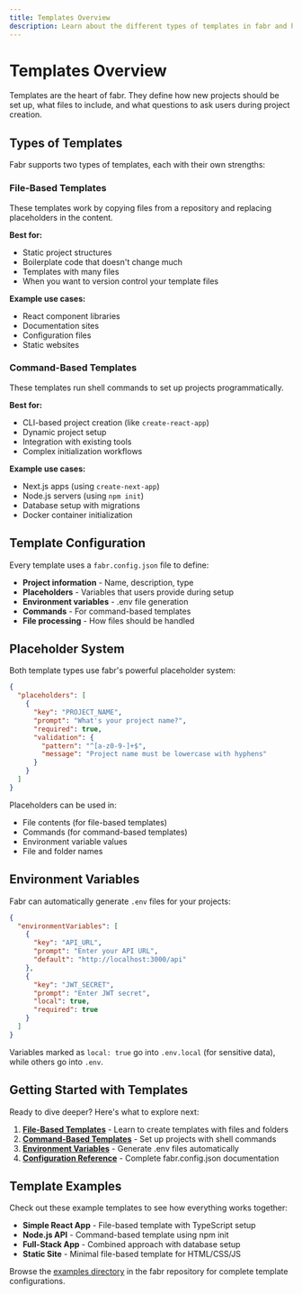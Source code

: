 ```yaml
---
title: Templates Overview
description: Learn about the different types of templates in fabr and how to create your own
---
```


# Templates Overview

Templates are the heart of fabr. They define how new projects should be set up, what files to include, and what questions to ask users during project creation.

## Types of Templates

Fabr supports two types of templates, each with their own strengths:

### File-Based Templates
These templates work by copying files from a repository and replacing placeholders in the content.

**Best for:**
- Static project structures
- Boilerplate code that doesn't change much
- Templates with many files
- When you want to version control your template files

**Example use cases:**
- React component libraries
- Documentation sites
- Configuration files
- Static websites

### Command-Based Templates  
These templates run shell commands to set up projects programmatically.

**Best for:**
- CLI-based project creation (like `create-react-app`)
- Dynamic project setup
- Integration with existing tools
- Complex initialization workflows

**Example use cases:**
- Next.js apps (using `create-next-app`)
- Node.js servers (using `npm init`)
- Database setup with migrations
- Docker container initialization

## Template Configuration

Every template uses a `fabr.config.json` file to define:

- **Project information** - Name, description, type
- **Placeholders** - Variables that users provide during setup
- **Environment variables** - .env file generation
- **Commands** - For command-based templates
- **File processing** - How files should be handled

## Placeholder System

Both template types use fabr's powerful placeholder system:

```json
{
  "placeholders": [
    {
      "key": "PROJECT_NAME",
      "prompt": "What's your project name?",
      "required": true,
      "validation": {
        "pattern": "^[a-z0-9-]+$",
        "message": "Project name must be lowercase with hyphens"
      }
    }
  ]
}
```

Placeholders can be used in:
- File contents (for file-based templates)
- Commands (for command-based templates)  
- Environment variable values
- File and folder names

## Environment Variables

Fabr can automatically generate `.env` files for your projects:

```json
{
  "environmentVariables": [
    {
      "key": "API_URL",
      "prompt": "Enter your API URL",
      "default": "http://localhost:3000/api"
    },
    {
      "key": "JWT_SECRET", 
      "prompt": "Enter JWT secret",
      "local": true,
      "required": true
    }
  ]
}
```

Variables marked as `local: true` go into `.env.local` (for sensitive data), while others go into `.env`.

## Getting Started with Templates

Ready to dive deeper? Here's what to explore next:

1. **[File-Based Templates](/templates/file-based)** - Learn to create templates with files and folders
2. **[Command-Based Templates](/templates/command-based)** - Set up projects with shell commands  
3. **[Environment Variables](/templates/environment-variables)** - Generate .env files automatically
4. **[Configuration Reference](/templates/configuration)** - Complete fabr.config.json documentation

## Template Examples

Check out these example templates to see how everything works together:

- **Simple React App** - File-based template with TypeScript setup
- **Node.js API** - Command-based template using npm init
- **Full-Stack App** - Combined approach with database setup
- **Static Site** - Minimal file-based template for HTML/CSS/JS

Browse the [examples directory](https://github.com/yashjawale/fabr/tree/main/examples) in the fabr repository for complete template configurations.
